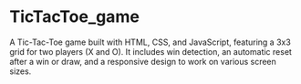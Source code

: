 # TicTacToe_game
A Tic-Tac-Toe game built with HTML, CSS, and JavaScript, featuring a 3x3 grid for two players (X and O). It includes win detection, an automatic reset after a win or draw, and a responsive design to work on various screen sizes.
